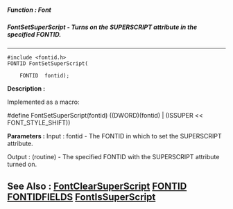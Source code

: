 ##### Function : Font
##### FontSetSuperScript - Turns on the SUPERSCRIPT attribute in the specified FONTID.
---
```
#include <fontid.h>
FONTID FontSetSuperScript(

	FONTID  fontid);
```
**Description :**

Implemented as a macro:

#define FontSetSuperScript(fontid) ((DWORD)(fontid) | (ISSUPER << 
FONT_STYLE_SHIFT))

**Parameters :**
Input :
fontid  -  The FONTID in which to set the SUPERSCRIPT attribute.

Output :
(routine)  -  The specified FONTID with the SUPERSCRIPT attribute turned on.



**See Also :**
[FontClearSuperScript](/reference/Func/FontClearSuperScript)
[FONTID](/reference/Data/FONTID)
[FONTIDFIELDS](/reference/Data/FONTIDFIELDS)
[FontIsSuperScript](/reference/Func/FontIsSuperScript)
---
